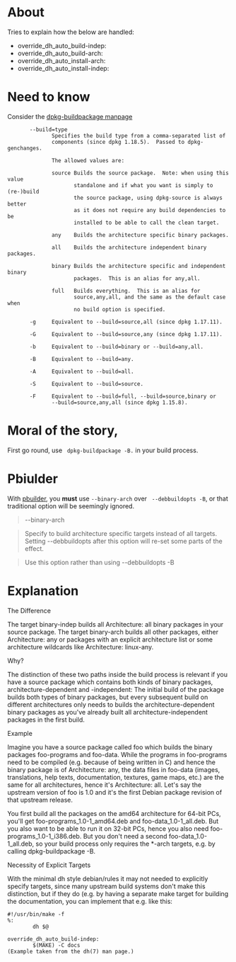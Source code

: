# About

Tries to explain how the below are handled:

* override_dh_auto_build-indep:
* override_dh_auto_build-arch:
* override_dh_auto_install-arch:
* override_dh_auto_install-indep:

# Need to know

Consider the [dpkg-buildpackage manpage](http://man7.org/linux/man-pages/man1/dpkg-buildpackage.1.html)

```
       --build=type
              Specifies the build type from a comma-separated list of
              components (since dpkg 1.18.5).  Passed to dpkg-genchanges.

              The allowed values are:

              source Builds the source package.  Note: when using this value
                     standalone and if what you want is simply to (re-)build
                     the source package, using dpkg-source is always better
                     as it does not require any build dependencies to be
                     installed to be able to call the clean target.

              any    Builds the architecture specific binary packages.

              all    Builds the architecture independent binary packages.

              binary Builds the architecture specific and independent binary
                     packages.  This is an alias for any,all.

              full   Builds everything.  This is an alias for
                     source,any,all, and the same as the default case when
                     no build option is specified.

       -g     Equivalent to --build=source,all (since dpkg 1.17.11).

       -G     Equivalent to --build=source,any (since dpkg 1.17.11).

       -b     Equivalent to --build=binary or --build=any,all.

       -B     Equivalent to --build=any.

       -A     Equivalent to --build=all.

       -S     Equivalent to --build=source.

       -F     Equivalent to --build=full, --build=source,binary or
              --build=source,any,all (since dpkg 1.15.8).
```

# Moral of the story,

First go round, use ` dpkg-buildpackage -B.` in your build process. 

# Pbiulder

With [pbuilder](http://manpages.ubuntu.com/manpages/trusty/man8/pbuilder.8.html), you **must** use `--binary-arch` over ` --debbuildopts -B`, or that traditional option will be seemingly ignored.

>--binary-arch

>Specify  to  build  architecture specific targets instead of all
targets.  Setting --debbuildopts after this option  will  re-set
some parts of the effect.

>Use this option rather than using --debbuildopts -B

# Explanation

The Difference

The target binary-indep builds all Architecture: all binary packages in your source package. The target binary-arch builds all other packages, either Architecture: any or packages with an explicit architecture list or some architecture wildcards like Architecture: linux-any.

Why?

The distinction of these two paths inside the build process is relevant if you have a source package which contains both kinds of binary packages, architecture-dependent and -independent: The initial build of the package builds both types of binary packages, but every subsequent build on different architectures only needs to builds the architecture-dependent binary packages as you've already built all architecture-independent packages in the first build.

Example

Imagine you have a source package called foo which builds the binary packages foo-programs and foo-data. While the programs in foo-programs need to be compiled (e.g. because of being written in C) and hence the binary package is of Architecture: any, the data files in foo-data (images, translations, help texts, documentation, textures, game maps, etc.) are the same for all architectures, hence it's Architecture: all. Let's say the upstream version of foo is 1.0 and it's the first Debian package revision of that upstream release.

You first build all the packages on the amd64 architecture for 64-bit PCs, you'll get foo-programs_1.0-1_amd64.deb and foo-data_1.0-1_all.deb. But you also want to be able to run it on 32-bit PCs, hence you also need foo-programs_1.0-1_i386.deb. But you don't need a second foo-data_1.0-1_all.deb, so your build process only requires the *-arch targets, e.g. by calling dpkg-buildpackage -B.

Necessity of Explicit Targets

With the minimal dh style debian/rules it may not needed to explicitly specify targets, since many upstream build systems don't make this distinction, but if they do (e.g. by having a separate make target for building the documentation, you can implement that e.g. like this:

```
#!/usr/bin/make -f
%:
        dh $@

override_dh_auto_build-indep:
        $(MAKE) -C docs
(Example taken from the dh(7) man page.)
```
